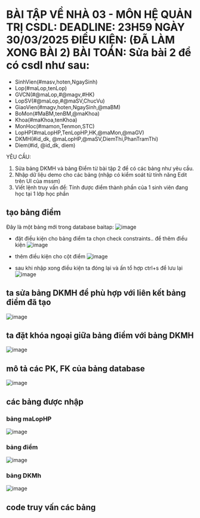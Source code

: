 # BÀI TẬP VỀ NHÀ 03 - MÔN HỆ QUẢN TRỊ CSDL: DEADLINE: 23H59 NGÀY 30/03/2025 ĐIỀU KIỆN: (ĐÃ LÀM XONG BÀI 2) BÀI TOÁN: Sửa bài 2 để có csdl như sau:

+ SinhVien(#masv,hoten,NgaySinh)
+ Lop(#maLop,tenLop)
+ GVCN(#@maLop,#@magv,#HK)
+ LopSV(#@maLop,#@maSV,ChucVu)
+ GiaoVien(#magv,hoten,NgaySinh,@maBM)
+ BoMon(#MaBM,tenBM,@maKhoa)
+ Khoa(#maKhoa,tenKhoa)
+ MonHoc(#mamon,Tenmon,STC)
+ LopHP(#maLopHP,TenLopHP,HK,@maMon,@maGV)
+ DKMH(#id_dk, @maLopHP,@maSV,DiemThi,PhanTramThi)
+ Diem(#id, @id_dk, diem)

YÊU CẦU:

1. Sửa bảng DKMH và bảng Điểm từ bài tập 2 để có các bảng như yêu cầu.
2. Nhập dữ liệu demo cho các bảng (nhập có kiểm soát từ tính năng Edit trên UI của mssm)
3. Viết lệnh truy vấn để: Tính được điểm thành phần của 1 sinh viên đang học tại 1 lớp học phần

## tạo bảng điểm 
Đây là một bảng mới trong database baitap:
![image](https://github.com/user-attachments/assets/28703962-b0dd-4fe9-b91a-654403e486f1)

+ đặt điều kiện cho bảng điểm
  ta chọn check constraints.. để thêm điều kiện
  ![image](https://github.com/user-attachments/assets/d3e249ac-c6cb-4c2e-aa1a-0d81d08d70d6)

+ thêm điều kiện cho cột điểm
  ![image](https://github.com/user-attachments/assets/7c517eec-21c8-4774-8111-4a7a8078f4c6)

+ sau khi nhập xong điều kiện ta đóng lại và ấn tổ hợp ctrl+s để lưu lại
  ![image](https://github.com/user-attachments/assets/267cabf4-19ad-4587-b8b1-afcb0dbfbcfe)

## ta sửa bảng DKMH để phù hợp với liên kết bảng điểm đã tạo
![image](https://github.com/user-attachments/assets/34324675-fefd-43db-a5be-f67b7a9ddecd)

## ta đặt khóa ngoại giữa bảng điểm với bảng DKMH
![image](https://github.com/user-attachments/assets/aba36884-2e6b-46c2-9721-74cc8f20478b)

## mô tả các PK, FK của bảng database
![image](https://github.com/user-attachments/assets/be62decc-643d-49a7-bb60-77126db584ec)

## các bảng được nhập 
### bảng maLopHP
![image](https://github.com/user-attachments/assets/240b604f-132c-4ba2-9367-49a1b61a7dc9)

### bảng điểm
![image](https://github.com/user-attachments/assets/db247fc5-c780-491e-bffb-742142e004b3)

### bảng DKMh
![image](https://github.com/user-attachments/assets/62fd362a-ebe3-41e5-a61b-3b3e159a2207)

## code truy vấn các bảng






